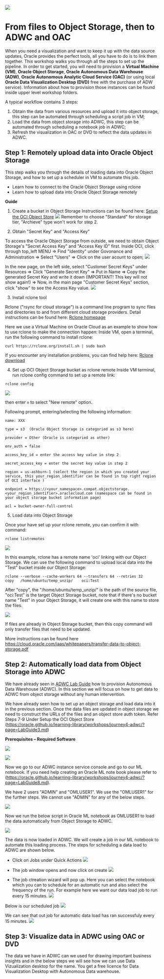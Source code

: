 
![](images/ICON.png)

# From files to Object Storage, then to ADWC and OAC                                    

When you need a visualization and want to keep it up with the data source updates, Oracle provides the perfect tools, all you have to do is to link them together. This workshop walks you through all the steps to set up the pipeline. In order to get started, you will need to provision a **Virtual Machine (VM)**, **Oracle Object Storage**, **Oracle Autonomous Data Warehouse (ADW)**, **Oracle Autonomous Analytic Cloud Service (OAC)** (or using local **Oracle Data Visualization Desktop (DVD)** free with the purchase of ADW service). Information about how to provision those instances can be found inside upper level workshop folders.

A typical workflow contains 3 steps:
1. Obtain the data from various resources and upload it into object storage, this step can be automated through scheduling a script job in VM;  
2. Load the data from object storage into ADWC, this step can be automated through scheduling a notebook job in ADWC; 
3. Refresh the visualization in OAC or DVD to reflect the data updates in ADWC. 


## Step 1: Remotely upload data into Oracle Object Storage 
This step walks you through the details of loading data into Oracle Object Storage, and how to set up a scheduler in VM to automate this job.


- Learn how to connect to the Oracle Object Storage using rclone
- Learn how to upload data into Oracle Object Storage remotely

**Guide**

1. Create a bucket in Object Storage
Instructions can be found here:   <a href="https://cloudsolutionhubs.github.io/autonomous-database/workshops/?page=LabGuide400LoadingDataToOracleAutonomousDatabase.md" target="_blank">Setup the OCI Object Store</a>
![](images/1-1.png)
Remember to choose "Standard" for storage tier, "Archieve" type won't work for step 2.

2. Obtain "Secret Key" and "Access Key"

To access the Oracle Object Storage from outside, we need to obtain Object Storage's "Secret Access Key" and "Access Key ID" first.
Inside OCI, click through top_left MENU => Find "Identity" under Govonance and Administration => Select "Users" => Click on the user acount to open;
![](images/1-2.png)

In the new page, on the left side, select "Customer Secret Keys" under Resources => Click "Generate Secret Key" => Put in Name => Copy the generated Secret Key and write it down (IMPORTANT! This key will not show again!) => Now, in the main page "Customer Secret Keys" section, click "show" to see the Access Key value.
![](images/1-3.png)

3. Install rclone tool

Rclone ("rsync for cloud storage") is a command line program to sync files and directories to and from different cloud storage providers.
Detail instructions can be found here: <a href="https://rclone.org" target="_blank">Rclone homepage</a>

Here we use a Virtual Machine on Oracle Cloud as an example to show how to use rclone to make the connection happen:
Inside VM, open a terminal, run the following command to install rclone:

```curl https://rclone.org/install.sh | sudo bash```

If you encounter any installation problems, you can find help here: <a href="https://rclone.org/downloads/" target="_blank">Rclone download</a>


4. Set up OCI Object Storage bucket as rclone remote
Inside VM terminal, run rclone config command to set up a remote link:

```rclone config```

![](images/1-4.png)

then enter ```n``` to select "New remote" option.

Following prompt, entering/selecting the following information:
```
name: XXX

type = s3  (Oracle Object Storage is categoried as s3 here)

provider = Other (Oracle is categoried as other)

env_auth = false

access_key_id = enter the access key value in step 2

secret_access_key = enter the secret key value in step 2

region = us-ashburn-1 (select the region in which you created your service, this your_region_identifier can be found in top right region of OCI interface )

endpoint = https://<your_namespace>.compat.objectstorage.<your_region_identifier>.oraclecloud.com (namespace can be found in your object storage bucket information page)

acl = bucket-owner-full-control
```

5. Load data into Object Storage

Once your have set up your rclone remote, you can confirm it with command:

```rclone listremotes```

![](images/1-5.png)

In this example, rclone has a remote name 'oci' linking with our Object Storage. We can use the following command to upload local data into the "Test" bucket inside our Object Storage:

```rclone --verbose --cache-workers 64 --transfers 64 --retries 32    copy   /home/ubuntu/temp_unzip/    oci:Test```

After "copy", the "/home/ubuntu/temp_unzip/" is the path of the source file, "oci:Test" is the target Object Storage bucket, note that if there's no bucket name "Test" in your Object Storage, it will create one with this name to store the files.

![](images/1-6.png)

If files are already in Object Storage bucket, then this copy command will only transfer files that need to be updated.

More instructions can be found here https://cloud.oracle.com/iaas/whitepapers/transfer-data-to-object-storage.pdf




## Step 2: Automatically load data from Object Storage into ADWC

We have already seen in <a href="https://cloudsolutionhubs.github.io/autonomous-database/workshops/LabGuide100ProvisioningOracleAutonomousDatabase" target="_blank">ADWC Lab Guide</a> how to provision Autonomous Data Warehouse (ADWC). In this section we will focus on how to get data to ADWC from object storage without any human intervention.


We have already seen how to set up an object storage and load data into it in the previous section. Once the data files are updated in object storage we need to construct the URLs of the files and an object store auth token. Refer Steps 7-9 Under Setup the OCI Object Store (https://oracle.github.io/learning-library/workshops/journey4-adwc/?page=LabGuide3.md)


**Prerequisites – Required Software**


![](images/objectstoragebucket.png)

![](images/Autntoken.png)


Now we go to our ADWC instance service console and go to our ML notebook. If you need help creating an Oracle ML note book please refer to (https://oracle.github.io/learning-library/workshops/journey4-adwc/?page=LabGuide8.md).



We have 2 users "ADMIN" and "OMLUSER1". We use the "OMLUSER1" for the further steps. We cannot use "ADMIN" for any of the below steps. 


![](images/OMLusers.png)

Now we run the below script in Oracle ML notebook as OMLUSER1 to load the data automatically from Object Storage to ADWC.

![](images/sqlquery.png)

The data is now loaded in ADWC. We will create a job in our ML notebook to automate this loading process. 
The steps for scheduling a data load to ADWC are shown below.
- Click on Jobs under Quick Actions
   ![](images/mlnotebookhome.png)
   
   
- The job window opens and now click on create
   ![](images/jobshomepage.png)
   
- The job ctreation wizard will pop up. Here you can select the notebook which you can to schedule for an automatic run and also select the frequency of the run. For example here we want our data load job to run every 15 minutes.
    ![](images/jobdetails.png)
      
 Below is our scheduled job
   ![](images/jobdetails2.png)
   
 We can see that out job for automatic data load has ran successfuly every 15 minutes.
   ![](images/jobrundetails.png)
   
## Step 3: Visualize data in ADWC using OAC or DVD
The data we have in ADWC can we used for drawing important business insights and in the below steps we will see how we can use Data Vizualization desktop for the name. You get a free licence for Data Visualization Desktop with Autonomous Data warehouse. 


